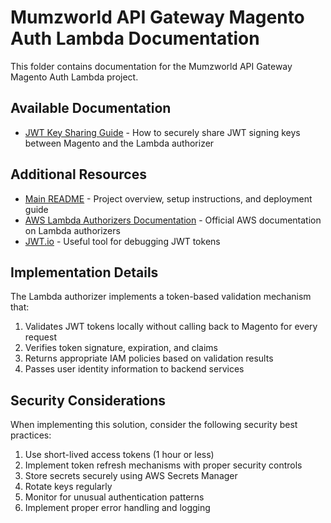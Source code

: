 # Mumzworld API Gateway Magento Auth Lambda Documentation

This folder contains documentation for the Mumzworld API Gateway Magento Auth Lambda project.

## Available Documentation

- [JWT Key Sharing Guide](jwt-key-sharing.md) - How to securely share JWT signing keys between Magento and the Lambda authorizer

## Additional Resources

- [Main README](../README.md) - Project overview, setup instructions, and deployment guide
- [AWS Lambda Authorizers Documentation](https://docs.aws.amazon.com/apigateway/latest/developerguide/apigateway-use-lambda-authorizer.html) - Official AWS documentation on Lambda authorizers
- [JWT.io](https://jwt.io/) - Useful tool for debugging JWT tokens

## Implementation Details

The Lambda authorizer implements a token-based validation mechanism that:

1. Validates JWT tokens locally without calling back to Magento for every request
2. Verifies token signature, expiration, and claims
3. Returns appropriate IAM policies based on validation results
4. Passes user identity information to backend services

## Security Considerations

When implementing this solution, consider the following security best practices:

1. Use short-lived access tokens (1 hour or less)
2. Implement token refresh mechanisms with proper security controls
3. Store secrets securely using AWS Secrets Manager
4. Rotate keys regularly
5. Monitor for unusual authentication patterns
6. Implement proper error handling and logging 